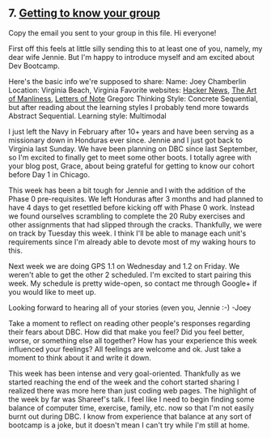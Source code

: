 ## 7. [Getting to know your group](7_get_to_know_your_group/readme.md)

Copy the email you sent to your group in this file.
Hi everyone!

First off this feels at little silly sending this to at least one of you, namely, my dear wife Jennie.  But I'm happy to introduce myself and am excited about Dev Bootcamp.  

Here's the basic info we're supposed to share:
Name: Joey Chamberlin
Location: Virginia Beach, Virginia
Favorite websites: [Hacker News](https://news.ycombinator.com), [The Art of Manliness](http://www.artofmanliness.com), [Letters of Note](www.lettersofnote.com)
Gregorc Thinking Style:  Concrete Sequential, but after reading about the learning styles I probably tend more towards Abstract Sequential.
Learning style: Multimodal

I just left the Navy in February after 10+ years and have been serving as a missionary down in Honduras ever since.  Jennie and I just got back to Virginia last Sunday.  We have been planning on DBC since last September, so I'm excited to finally get to meet some other boots.  I totally agree with your blog post, Grace, about being grateful for getting to know our cohort before Day 1 in Chicago.

This week has been a bit tough for Jennie and I with the addition of the Phase 0 pre-requisites.  We left Honduras after 3 months and had planned to have 4 days to get resettled before kicking off with Phase 0 work.  Instead we found ourselves scrambling to complete the 20 Ruby exercises and other assignments that had slipped through the cracks.  Thankfully, we were on track by Tuesday this week.  I think I'll be able to manage each unit's requirements since I'm already able to devote most of my waking hours to this. 

Next week we are doing GPS 1.1 on Wednesday and 1.2 on Friday.  We weren't able to get the other 2 scheduled.  I'm excited to start pairing this week.  My schedule is pretty wide-open, so contact me through Google+ if you would like to meet up.

Looking forward to hearing all of your stories (even you, Jennie :-)
-Joey

Take a moment to reflect on reading other people's responses regarding their fears about DBC. How did that make you feel? Did you feel better, worse, or something else all together? How has your experience this week influenced your feelings? All feelings are welcome and ok. Just take a moment to think about it and write it down. 

This week has been intense and very goal-oriented.  Thankfully as we started reaching the end of the week and the cohort started sharing I realized there was more here than just coding web pages.  The highlight of the week by far was Shareef's talk.  I feel like I need to begin finding some balance of computer time, exercise, family, etc. now so that I'm not easily burnt out during DBC.  I know from experience that balance at any sort of bootcamp is a joke, but it doesn't mean I can't try while I'm still at home.
